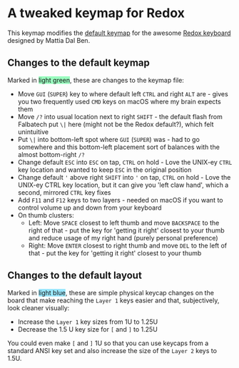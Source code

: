 # A tweaked keymap for Redox

This keymap modifies the [default keymap](https://github.com/qmk/qmk_firmware/tree/master/keyboards/redox) for the awesome [Redox keyboard](https://github.com/mattdibi/redox-keyboard) designed by Mattia Dal Ben.

## Changes to the default keymap

Marked in <span style="background-color:#99fcbe">light green</span>, these are changes to the keymap file:

- Move `GUI` (`SUPER`) key to where default left `CTRL` and right `ALT` are - gives you two frequently used `CMD` keys on macOS where my brain expects them
- Move `/?` into usual location next to right `SHIFT` - the default flash from Falbatech put `\|` here (might not be the Redox default?), which felt unintuitive
- Put `\|` into bottom-left spot where `GUI` (`SUPER`) was - had to go somewhere and this bottom-left placement sort of balances with the almost bottom-right `/?`
- Change default `ESC` into `ESC` on tap, `CTRL` on hold - Love the UNIX-ey `CTRL` key location and wanted to keep `ESC` in the original position
- Change default `'` above right `SHIFT` into `'` on tap, `CTRL` on hold - Love the UNIX-ey CTRL key location, but it can give you 'left claw hand', which a second, mirrored `CTRL` key fixes
- Add `F11` and `F12` keys to two layers - needed on macOS if you want to control volume up and down from your keyboard
- On thumb clusters: 
  - Left: Move `SPACE` closest to left thumb and move `BACKSPACE` to the right of that - put the key for 'getting it right' closest to your thumb and reduce usage of my right hand (purely personal preference)
  - Right: Move `ENTER` closest to right thumb and move `DEL` to the left of that - put the key for 'getting it right' closest to your thumb

## Changes to the default layout

Marked in <span style="background-color:#99e6fc">light blue</span>, these are simple physical keycap changes on the board that make reaching the `Layer 1` keys easier and that, subjectively, look cleaner visually:

- Increase the `Layer 1` key sizes from 1U to 1.25U
- Decrease the 1.5 U key size for `[` and `]` to 1.25U

You could even make `[` and `]` 1U so that you can use keycaps from a standard ANSI key set and also increase the size of the `Layer 2` keys to 1.5U. 
